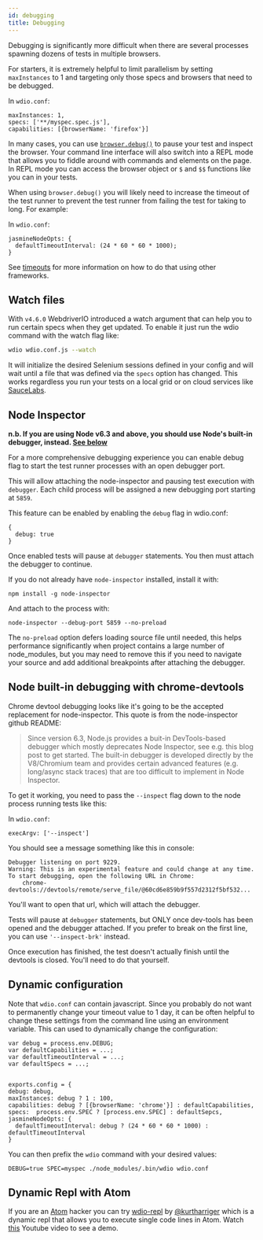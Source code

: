 ```yaml
---
id: debugging
title: Debugging
---
```


Debugging is significantly more difficult when there are several processes spawning dozens of tests in multiple browsers.

For starters, it is extremely helpful to limit parallelism by setting `maxInstances` to 1 and targeting only those specs and browsers that need to be debugged.


In `wdio.conf`:
```
maxInstances: 1,
specs: ['**/myspec.spec.js'],
capabilities: [{browserName: 'firefox'}]
```

In many cases, you can use [`browser.debug()`](/api/utility/debug.html) to pause your test and inspect the browser. Your command line interface will also switch into a REPL mode that allows you to fiddle around with commands and elements on the page. In REPL mode you can access the browser object or `$` and `$$` functions like you can in your tests.

When using `browser.debug()` you will likely need to increase the timeout of the test runner to prevent the test runner from failing the test for taking to long.  For example:

In `wdio.conf`:
```
jasmineNodeOpts: {
  defaultTimeoutInterval: (24 * 60 * 60 * 1000);
}
```

See [timeouts](/guide/testrunner/timeouts.html) for more information on how to do that using other frameworks.

## Watch files

With `v4.6.0` WebdriverIO introduced a watch argument that can help you to run certain specs when they get updated. To enable it just run the wdio command with the watch flag like:

```sh
wdio wdio.conf.js --watch
```

It will initialize the desired Selenium sessions defined in your config and will wait until a file that was defined via the `specs` option has changed. This works regardless you run your tests on a local grid or on cloud services like [SauceLabs](https://saucelabs.com/).

## Node Inspector

**n.b. If you are using Node v6.3 and above, you should use Node's built-in debugger, instead. [See below](#node_debugger)**

For a more comprehensive debugging experience you can enable debug flag to start the test runner processes with an open debugger port.

This will allow attaching the node-inspector and pausing test execution with `debugger`.  Each child process will be assigned a new debugging port starting at `5859`.

This feature can be enabled by enabling the `debug` flag in wdio.conf:

```
{
  debug: true
}
```

Once enabled tests will pause at `debugger` statements. You then must attach the debugger to continue.

If you do not already have `node-inspector` installed, install it with:
```
npm install -g node-inspector
```

And attach to the process with:
```
node-inspector --debug-port 5859 --no-preload
```

The `no-preload` option defers loading source file until needed, this helps performance significantly when project contains a large number of node_modules, but you may need to remove this if you need to navigate your source and add additional breakpoints after attaching the debugger.

## Node built-in debugging with chrome-devtools<a id="node_debugger"></a>

Chrome devtool debugging looks like it's going to be the accepted replacement for node-inspector. This quote is from the node-inspector github README:

> Since version 6.3, Node.js provides a buit-in DevTools-based debugger which mostly deprecates Node Inspector, see e.g. this blog post to get started. The built-in debugger is developed directly by the V8/Chromium team and provides certain advanced features (e.g. long/async stack traces) that are too difficult to implement in Node Inspector.

To get it working, you need to pass the `--inspect` flag down to the node process running tests like this:

In `wdio.conf`:
```
execArgv: ['--inspect']
```

You should see a message something like this in console:
```
Debugger listening on port 9229.
Warning: This is an experimental feature and could change at any time.
To start debugging, open the following URL in Chrome:
    chrome-devtools://devtools/remote/serve_file/@60cd6e859b9f557d2312f5bf532...
```
You'll want to open that url, which will attach the debugger.

Tests will pause at `debugger` statements, but ONLY once dev-tools has been opened and the debugger attached. If you prefer to break on the first line, you can use `'--inspect-brk'` instead.

Once execution has finished, the test doesn't actually finish until the devtools is closed. You'll need to do that yourself.

## Dynamic configuration

Note that `wdio.conf` can contain javascript. Since you probably do not want to permanently change your timeout value to 1 day, it can be often helpful to change these settings from the command line using an environment variable. This can used to dynamically change the configuration:

```
var debug = process.env.DEBUG;
var defaultCapabilities = ...;
var defaultTimeoutInterval = ...;
var defaultSpecs = ...;


exports.config = {
debug: debug,
maxInstances: debug ? 1 : 100,
capabilities: debug ? [{browserName: 'chrome'}] : defaultCapabilities,
specs:  process.env.SPEC ? [process.env.SPEC] : defaultSepcs,
jasmineNodeOpts: {
  defaultTimeoutInterval: debug ? (24 * 60 * 60 * 1000) : defaultTimeoutInterval
}

```

You can then prefix the `wdio` command with your desired values:
```
DEBUG=true SPEC=myspec ./node_modules/.bin/wdio wdio.conf
```

## Dynamic Repl with Atom

If you are an [Atom](https://atom.io/) hacker you can try [wdio-repl](https://github.com/kurtharriger/wdio-repl) by [@kurtharriger](https://github.com/kurtharriger) which is a dynamic repl that allows you to execute single code lines in Atom. Watch [this](https://www.youtube.com/watch?v=kdM05ChhLQE) Youtube video to see a demo.
